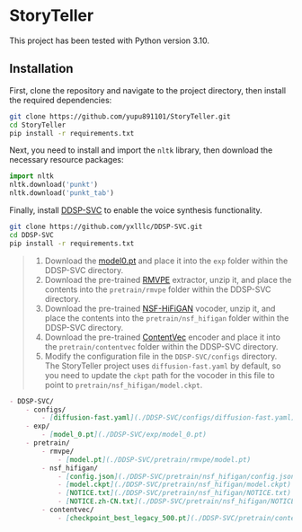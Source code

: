 # StoryTeller

This project has been tested with Python version 3.10.

## Installation

First, clone the repository and navigate to the project directory, then install the required dependencies:

```bash
git clone https://github.com/yupu891101/StoryTeller.git
cd StoryTeller
pip install -r requirements.txt
```

Next, you need to install and import the `nltk` library, then download the necessary resource packages:

```python
import nltk
nltk.download('punkt')
nltk.download('punkt_tab')
```

Finally, install [DDSP-SVC](https://github.com/yxlllc/DDSP-SVC) to enable the voice synthesis functionality.

```bash
git clone https://github.com/yxlllc/DDSP-SVC.git
cd DDSP-SVC
pip install -r requirements.txt
```

> 1. Download the [model0.pt](https://github.com/yxlllc/DDSP-SVC/releases/download/5.0/model_0.pt) and place it into the `exp` folder within the DDSP-SVC directory.
> 2. Download the pre-trained [RMVPE](https://github.com/yxlllc/RMVPE/releases/download/230917/rmvpe.zip) extractor, unzip it, and place the contents into the `pretrain/rmvpe` folder within the DDSP-SVC directory.
> 3. Download the pre-trained [NSF-HiFiGAN](https://github.com/openvpi/vocoders/releases/download/nsf-hifigan-44.1k-hop512-128bin-2024.02/nsf_hifigan_44.1k_hop512_128bin_2024.02.zip) vocoder, unzip it, and place the contents into the `pretrain/nsf_hifigan` folder within the DDSP-SVC directory.
> 4. Download the pre-trained [ContentVec](https://ibm.ent.box.com/s/z1wgl1stco8ffooyatzdwsqn2psd9lrr) encoder and place it into the `pretrain/contentvec` folder within the DDSP-SVC directory.
> 5. Modify the configuration file in the `DDSP-SVC/configs` directory. The StoryTeller project uses `diffusion-fast.yaml` by default, so you need to update the `ckpt` path for the vocoder in this file to point to `pretrain/nsf_hifigan/model.ckpt`.

```markdown
- DDSP-SVC/
    - configs/
        - [diffusion-fast.yaml](./DDSP-SVC/configs/diffusion-fast.yaml)
    - exp/
        - [model_0.pt](./DDSP-SVC/exp/model_0.pt)
    - pretrain/
        - rmvpe/
            - [model.pt](./DDSP-SVC/pretrain/rmvpe/model.pt)
        - nsf_hifigan/
            - [config.json](./DDSP-SVC/pretrain/nsf_hifigan/config.json)
            - [model.ckpt](./DDSP-SVC/pretrain/nsf_hifigan/model.ckpt)
            - [NOTICE.txt](./DDSP-SVC/pretrain/nsf_hifigan/NOTICE.txt)
            - [NOTICE.zh-CN.txt](./DDSP-SVC/pretrain/nsf_hifigan/NOTICE.zh-CN.txt)
        - contentvec/
            - [checkpoint_best_legacy_500.pt](./DDSP-SVC/pretrain/contentvec/checkpoint_best_legacy_500.pt)
    
```
